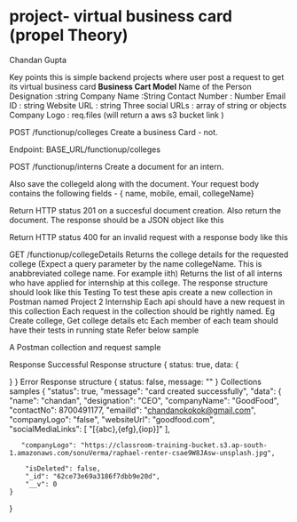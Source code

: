 # project- virtual business card (propel Theory)


Chandan Gupta 

Key points
this is simple backend projects where user post a request to get its virtual business card 
********************Business Cart  Model********************
Name of the Person
Designation :string
Company Name :String 
Contact Number : Number
Email ID : string 
Website URL : string 
Three social URLs : array of string or objects 
Company Logo   :   req.files (will return a aws s3 bucket link )



POST /functionup/colleges
Create a business Card -  not.

Endpoint: BASE_URL/functionup/colleges

POST /functionup/interns
Create a document for an intern.

Also save the collegeId along with the document. Your request body contains the following fields - { name, mobile, email, collegeName}

Return HTTP status 201 on a succesful document creation. Also return the document. The response should be a JSON object like this

Return HTTP status 400 for an invalid request with a response body like this

GET /functionup/collegeDetails
Returns the college details for the requested college (Expect a query parameter by the name collegeName. This is anabbreviated college name. For example iith)
Returns the list of all interns who have applied for internship at this college.
The response structure should look like this
Testing
To test these apis create a new collection in Postman named Project 2 Internship
Each api should have a new request in this collection
Each request in the collection should be rightly named. Eg Create college, Get college details etc
Each member of each team should have their tests in running state
Refer below sample

A Postman collection and request sample




Response
Successful Response structure
{
  status: true,
  data: {

  }
}
Error Response structure
{
  status: false,
  message: ""
}
Collections samples
{
    "status": true,
    "message": "card created successfully",
    "data": {
        "name": "chandan",
        "designation": "CEO",
        "companyName": "GoodFood",
        "contactNo": 8700491177,
        "emailId": "chandanokokok@gmail.com",
        "companyLogo": "false",
        "websiteUrl": "goodfood.com",
        "socialMediaLinks": [
            "[{abc},{efg},{iop}]"
        ],

       "companyLogo": "https://classroom-training-bucket.s3.ap-south-1.amazonaws.com/sonuVerma/raphael-renter-csae9W8JAsw-unsplash.jpg",
       
        "isDeleted": false,
        "_id": "62ce73e69a3186f7dbb9e20d",
        "__v": 0
    }
}
